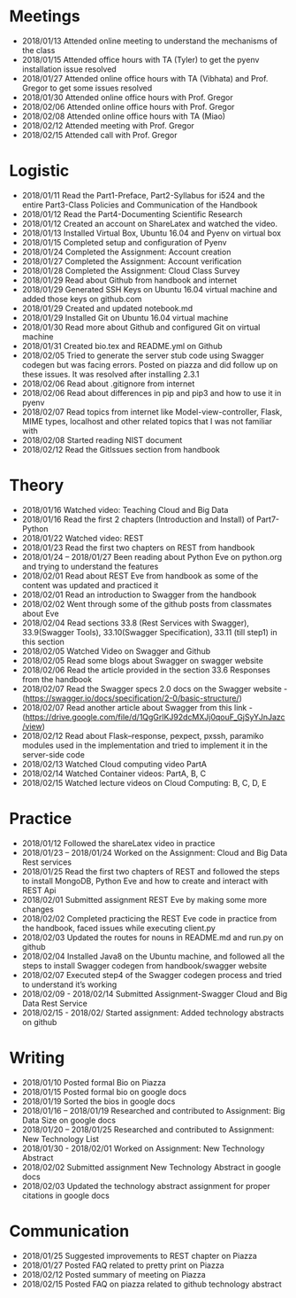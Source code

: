 # Meetings
* 2018/01/13 Attended online meeting to understand the mechanisms of the class
* 2018/01/15 Attended office hours with TA (Tyler) to get the pyenv installation issue resolved 
* 2018/01/27 Attended online office hours with TA (Vibhata) and Prof. Gregor to get some issues resolved
* 2018/01/30 Attended online office hours with Prof. Gregor
* 2018/02/06 Attended online office hours with Prof. Gregor 
* 2018/02/08 Attended online office hours with TA (Miao)
* 2018/02/12 Attended meeting with Prof. Gregor
* 2018/02/15 Attended call with Prof. Gregor 

# Logistic
* 2018/01/11 Read the Part1-Preface, Part2-Syllabus for i524 and the entire Part3-Class Policies and Communication of the Handbook
* 2018/01/12 Read the Part4-Documenting Scientific Research 
* 2018/01/12 Created an account on ShareLatex and watched the video.
* 2018/01/13 Installed Virtual Box, Ubuntu 16.04 and Pyenv on virtual box 
* 2018/01/15 Completed setup and configuration of Pyenv 
* 2018/01/24 Completed the Assignment: Account creation
* 2018/01/27 Completed the Assignment: Account verification
* 2018/01/28 Completed the Assignment: Cloud Class Survey
* 2018/01/29 Read about Github from handbook and internet
* 2018/01/29 Generated SSH Keys on Ubuntu 16.04 virtual machine and added those keys on github.com
* 2018/01/29 Created and updated notebook.md 
* 2018/01/29 Installed Git on Ubuntu 16.04 virtual machine
* 2018/01/30 Read more about Github and configured Git on virtual machine
* 2018/01/31 Created bio.tex and README.yml on Github
* 2018/02/05 Tried to generate the server stub code using Swagger codegen but was facing errors. Posted on piazza and did follow up on these issues. It was resolved after installing 2.3.1
* 2018/02/06 Read about .gitignore from internet
* 2018/02/06 Read about differences in pip and pip3 and how to use it in pyenv
* 2018/02/07 Read topics from internet like Model-view-controller, Flask, MIME types, localhost and other related topics that I was not familiar with
* 2018/02/08 Started reading NIST document
* 2018/02/12 Read the GitIssues section from handbook

# Theory
* 2018/01/16 Watched video: Teaching Cloud and Big Data 
* 2018/01/16 Read the first 2 chapters (Introduction and Install) of Part7-Python
* 2018/01/22 Watched video: REST
* 2018/01/23 Read the first two chapters on REST from handbook
* 2018/01/24 – 2018/01/27 Been reading about Python Eve on python.org and trying to understand the features
* 2018/02/01 Read about REST Eve from handbook as some of the content was updated and practiced it
* 2018/02/01 Read an introduction to Swagger from the handbook
* 2018/02/02 Went through some of the github posts from classmates about Eve 
* 2018/02/04 Read sections 33.8 (Rest Services with Swagger), 33.9(Swagger Tools), 33.10(Swagger Specification), 33.11 (till step1) in this section
* 2018/02/05 Watched Video on Swagger and Github
* 2018/02/05 Read some blogs about Swagger on swagger website
* 2018/02/06 Read the article provided in the section 33.6 Responses from the handbook
* 2018/02/07 Read the Swagger specs 2.0 docs on the Swagger website - (https://swagger.io/docs/specification/2-0/basic-structure/) 
* 2018/02/07 Read another article about Swagger from this link - (https://drive.google.com/file/d/1QgGrlKJ92dcMXJj0qouF_GjSyYJnJazc/view)
* 2018/02/12 Read about Flask–response, pexpect, pxssh, paramiko modules used in the implementation and tried to implement it in the server-side code
* 2018/02/13 Watched Cloud computing video PartA
* 2018/02/14 Watched Container videos: PartA, B, C
* 2018/02/15 Watched lecture videos on Cloud Computing: B, C, D, E

# Practice
* 2018/01/12 Followed the shareLatex video in practice
* 2018/01/23 – 2018/01/24 Worked on the Assignment: Cloud and Big Data Rest services
* 2018/01/25 Read the first two chapters of REST and followed the steps to install MongoDB, Python Eve and how to create and interact with REST Api
* 2018/02/01 Submitted assignment REST Eve by making some more changes
* 2018/02/02 Completed practicing the REST Eve code in practice from the handbook, faced issues while executing client.py
* 2018/02/03 Updated the routes for nouns in README.md and run.py on github
* 2018/02/04 Installed Java8 on the Ubuntu machine, and followed all the steps to install Swagger codegen from handbook/swagger website
* 2018/02/07 Executed step4 of the Swagger codegen process and tried to understand it’s working
* 2018/02/09 - 2018/02/14 Submitted Assignment-Swagger Cloud and Big Data Rest Service
* 2018/02/15 - 2018/02/   Started assignment: Added technology abstracts on github

# Writing
* 2018/01/10 Posted formal Bio on Piazza
* 2018/01/15 Posted formal bio on google docs 
* 2018/01/19 Sorted the bios in google docs
* 2018/01/16 – 2018/01/19 Researched and contributed to Assignment: Big Data Size on google docs
* 2018/01/20 – 2018/01/25 Researched and contributed to Assignment: New Technology List 
* 2018/01/30 - 2018/02/01 Worked on Assignment: New Technology Abstract
* 2018/02/02 Submitted assignment New Technology Abstract in google docs
* 2018/02/03 Updated the technology abstract assignment for proper citations in google docs

# Communication
* 2018/01/25 Suggested improvements to REST chapter on Piazza
* 2018/01/27 Posted FAQ related to pretty print on Piazza
* 2018/02/12 Posted summary of meeting on Piazza
* 2018/02/15 Posted FAQ on piazza related to github technology abstract
